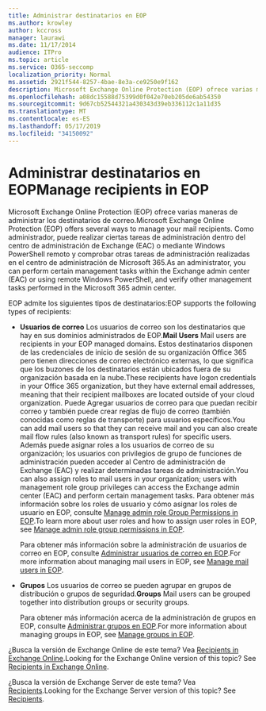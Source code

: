 ```yaml
---
title: Administrar destinatarios en EOP
ms.author: krowley
author: kccross
manager: laurawi
ms.date: 11/17/2014
audience: ITPro
ms.topic: article
ms.service: O365-seccomp
localization_priority: Normal
ms.assetid: 2921f544-8257-4bae-8e3a-ce9250e9f162
description: Microsoft Exchange Online Protection (EOP) ofrece varias maneras de administrar los destinatarios de correo. Como administrador, puede realizar ciertas tareas de administración dentro del centro de administración de Exchange (EAC) o mediante Windows PowerShell remoto y comprobar otras tareas de administración realizadas en el centro de administración de Microsoft 365.
ms.openlocfilehash: a08dc15588d75399d0f042e70eb205de6ab54350
ms.sourcegitcommit: 9d67cb52544321a430343d39eb336112c1a11d35
ms.translationtype: MT
ms.contentlocale: es-ES
ms.lasthandoff: 05/17/2019
ms.locfileid: "34150092"
---
```

# <a name="manage-recipients-in-eop"></a><span data-ttu-id="b0498-104">Administrar destinatarios en EOP</span><span class="sxs-lookup"><span data-stu-id="b0498-104">Manage recipients in EOP</span></span>

<span data-ttu-id="b0498-105">Microsoft Exchange Online Protection (EOP) ofrece varias maneras de administrar los destinatarios de correo.</span><span class="sxs-lookup"><span data-stu-id="b0498-105">Microsoft Exchange Online Protection (EOP) offers several ways to manage your mail recipients.</span></span> <span data-ttu-id="b0498-106">Como administrador, puede realizar ciertas tareas de administración dentro del centro de administración de Exchange (EAC) o mediante Windows PowerShell remoto y comprobar otras tareas de administración realizadas en el centro de administración de Microsoft 365.</span><span class="sxs-lookup"><span data-stu-id="b0498-106">As an administrator, you can perform certain management tasks within the Exchange admin center (EAC) or using remote Windows PowerShell, and verify other management tasks performed in the Microsoft 365 admin center.</span></span>
  
<span data-ttu-id="b0498-107">EOP admite los siguientes tipos de destinatarios:</span><span class="sxs-lookup"><span data-stu-id="b0498-107">EOP supports the following types of recipients:</span></span>
  
- <span data-ttu-id="b0498-108">**Usuarios de correo** Los usuarios de correo son los destinatarios que hay en sus dominios administrados de EOP.</span><span class="sxs-lookup"><span data-stu-id="b0498-108">**Mail Users** Mail users are recipients in your EOP managed domains.</span></span> <span data-ttu-id="b0498-109">Estos destinatarios disponen de las credenciales de inicio de sesión de su organización Office 365 pero tienen direcciones de correo electrónico externas, lo que significa que los buzones de los destinatarios están ubicados fuera de su organización basada en la nube.</span><span class="sxs-lookup"><span data-stu-id="b0498-109">These recipients have logon credentials in your Office 365 organization, but they have external email addresses, meaning that their recipient mailboxes are located outside of your cloud organization.</span></span> <span data-ttu-id="b0498-110">Puede Agregar usuarios de correo para que puedan recibir correo y también puede crear reglas de flujo de correo (también conocidas como reglas de transporte) para usuarios específicos.</span><span class="sxs-lookup"><span data-stu-id="b0498-110">You can add mail users so that they can receive mail and you can also create mail flow rules (also known as transport rules) for specific users.</span></span> <span data-ttu-id="b0498-111">Además puede asignar roles a los usuarios de correo de su organización; los usuarios con privilegios de grupo de funciones de administración pueden acceder al Centro de administración de Exchange (EAC) y realizar determinadas tareas de administración.</span><span class="sxs-lookup"><span data-stu-id="b0498-111">You can also assign roles to mail users in your organization; users with management role group privileges can access the Exchange admin center (EAC) and perform certain management tasks.</span></span> <span data-ttu-id="b0498-112">Para obtener más información sobre los roles de usuario y cómo asignar los roles de usuario en EOP, consulte [Manage admin role Group Permissions in EOP](manage-admin-role-group-permissions-in-eop.md).</span><span class="sxs-lookup"><span data-stu-id="b0498-112">To learn more about user roles and how to assign user roles in EOP, see [Manage admin role group permissions in EOP](manage-admin-role-group-permissions-in-eop.md).</span></span>
    
    <span data-ttu-id="b0498-113">Para obtener más información sobre la administración de usuarios de correo en EOP, consulte [Administrar usuarios de correo en EOP](manage-mail-users-in-eop.md).</span><span class="sxs-lookup"><span data-stu-id="b0498-113">For more information about managing mail users in EOP, see [Manage mail users in EOP](manage-mail-users-in-eop.md).</span></span>
    
- <span data-ttu-id="b0498-114">**Grupos** Los usuarios de correo se pueden agrupar en grupos de distribución o grupos de seguridad.</span><span class="sxs-lookup"><span data-stu-id="b0498-114">**Groups** Mail users can be grouped together into distribution groups or security groups.</span></span> 
    
    <span data-ttu-id="b0498-115">Para obtener más información acerca de la administración de grupos en EOP, consulte [Administrar grupos en EOP](manage-groups-in-eop.md).</span><span class="sxs-lookup"><span data-stu-id="b0498-115">For more information about managing groups in EOP, see [Manage groups in EOP](manage-groups-in-eop.md).</span></span>
    
<span data-ttu-id="b0498-p104">¿Busca la versión de Exchange Online de este tema? Vea [Recipients in Exchange Online](http://technet.microsoft.com/library/50d16941-5cd7-435d-8715-e2b69f8410ab.aspx).</span><span class="sxs-lookup"><span data-stu-id="b0498-p104">Looking for the Exchange Online version of this topic? See [Recipients in Exchange Online](http://technet.microsoft.com/library/50d16941-5cd7-435d-8715-e2b69f8410ab.aspx).</span></span>
  
<span data-ttu-id="b0498-p105">¿Busca la versión de Exchange Server de este tema? Vea [Recipients](http://technet.microsoft.com/library/40300ed4-85a5-463d-bb3a-cf787bd44e9d.aspx).</span><span class="sxs-lookup"><span data-stu-id="b0498-p105">Looking for the Exchange Server version of this topic? See [Recipients](http://technet.microsoft.com/library/40300ed4-85a5-463d-bb3a-cf787bd44e9d.aspx).</span></span>
  

